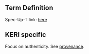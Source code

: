 ## Term Definition

Spec-Up-T link: <a href='https://weboftrust.github.io/WOT-terms/docs/glossary/provenanced'>here</a>

## KERI specific
Focus on authenticity. See [provenance](provenance).
